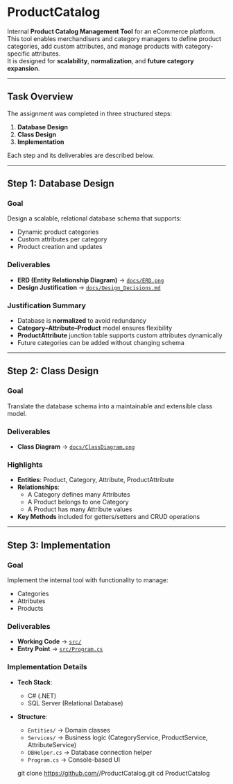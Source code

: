 # ProductCatalog

Internal **Product Catalog Management Tool** for an eCommerce platform.  
This tool enables merchandisers and category managers to define product categories, add custom attributes, and manage products with category-specific attributes.  
It is designed for **scalability**, **normalization**, and **future category expansion**.

---

##  Task Overview

The assignment was completed in three structured steps:

1. **Database Design**  
2. **Class Design**  
3. **Implementation**

Each step and its deliverables are described below.

---

## Step 1: Database Design

###  Goal
Design a scalable, relational database schema that supports:
- Dynamic product categories  
- Custom attributes per category  
- Product creation and updates  

###  Deliverables
- **ERD (Entity Relationship Diagram)** → [`docs/ERD.png`](./docs/ERD.png)  
- **Design Justification** → [`docs/Design_Decisions.md`](./docs/Design_Decisions.md)  

###  Justification Summary
- Database is **normalized** to avoid redundancy  
- **Category–Attribute–Product** model ensures flexibility  
- **ProductAttribute** junction table supports custom attributes dynamically  
- Future categories can be added without changing schema  

---

##  Step 2: Class Design

### Goal
Translate the database schema into a maintainable and extensible class model.

###  Deliverables
- **Class Diagram** → [`docs/ClassDiagram.png`](./docs/ClassDiagram.png)  

###  Highlights
- **Entities**: Product, Category, Attribute, ProductAttribute  
- **Relationships**:  
  - A Category defines many Attributes  
  - A Product belongs to one Category  
  - A Product has many Attribute values  
- **Key Methods** included for getters/setters and CRUD operations  

---

##  Step 3: Implementation

### Goal
Implement the internal tool with functionality to manage:
- Categories  
- Attributes  
- Products  

### Deliverables
- **Working Code** → [`src/`](./src/)  
- **Entry Point** → [`src/Program.cs`](./src/Program.cs)  

###  Implementation Details
- **Tech Stack**:  
  - C# (.NET)  
  - SQL Server (Relational Database)  
- **Structure**:  
  - `Entities/` → Domain classes  
  - `Services/` → Business logic (CategoryService, ProductService, AttributeService)  
  - `DBHelper.cs` → Database connection helper  
  - `Program.cs` → Console-based UI  


   git clone https://github.com/<your-username>/ProductCatalog.git
   cd ProductCatalog
